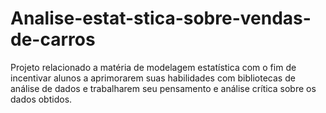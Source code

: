 # Analise-estat-stica-sobre-vendas-de-carros
Projeto relacionado a matéria de modelagem estatística com o fim de incentivar alunos a aprimorarem suas habilidades com bibliotecas de análise de dados e trabalharem seu pensamento e análise crítica sobre os dados obtidos.
